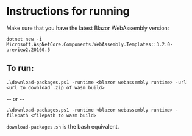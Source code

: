 # Instructions for running

Make sure that you have the latest Blazor WebAssembly version:

`dotnet new -i Microsoft.AspNetCore.Components.WebAssembly.Templates::3.2.0-preview2.20160.5`



## To run:

`.\download-packages.ps1 -runtime <blazor webassembly runtime> -url <url to download .zip of wasm build>`

-- or --

`.\download-packages.ps1 -runtime <blazor webassembly runtime> -filepath <filepath to wasm build>`


`download-packages.sh` is the bash equivalent. 